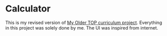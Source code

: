 # Calculator

This is my revised version of [My Older TOP curriculum project](https://github.com/mohd-arz/odin-calc).
Everything in this project was solely done by me. The UI was inspired from internet.
